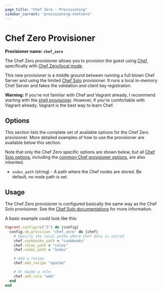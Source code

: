 ```yaml
---
page_title: "Chef Zero - Provisioning"
sidebar_current: "provisioning-chefzero"
---
```


# Chef Zero Provisioner

**Provisioner name: `chef_zero`**

The Chef Zero provisioner allows you to provision the guest using
[Chef](https://www.getchef.com/chef/), specifically with
[Chef Zero/local mode](https://docs.getchef.com/ctl_chef_client.html#run-in-local-mode).

This new provisioner is a middle ground between running a full blown
Chef Server and using the limited [Chef Solo](/v2/provisioning/chef_solo.html)
provisioner. It runs a local in-memory Chef Server and fakes the validation
and client key registration.

<div class="alert alert-warn">
  <p>
    <strong>Warning:</strong> If you're not familiar with Chef and Vagrant already,
    I recommend starting with the <a href="/v2/provisioning/shell.html">shell
    provisioner</a>. However, if you're comfortable with Vagrant already, Vagrant
    is the best way to learn Chef.
  </p>
</div>

## Options

This section lists the complete set of available options for the Chef Zero
provisioner. More detailed examples of how to use the provisioner are
available below this section.

Note that only the Chef Zero specific options are shown below, but all [Chef
Solo options](/v2/provisioning/chef_solo.html), including the [common Chef
provisioner options](/v2/provisioning/chef_common.html), are also inherited.

* `nodes_path` (string) - A path where the Chef nodes are stored. Be default,
  no node path is set.

## Usage

The Chef Zero provisioner is configured basically the same way as the Chef Solo
provisioner. See the [Chef Solo documentations](/v2/provisioning/chef_solo.html)
for more information.

A basic example could look like this:

```ruby
Vagrant.configure("2") do |config|
  config.vm.provision "chef_zero" do |chef|
    # Specify the local paths where Chef data is stored
    chef.cookbooks_path = "cookbooks"
    chef.roles_path = "roles"
    chef.nodes_path = "nodes"

    # Add a recipe
    chef.add_recipe "apache"

    # Or maybe a role
    chef.add_role "web"
  end
end
```
